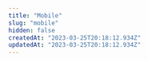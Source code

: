 ```yaml
---
title: "Mobile"
slug: "mobile"
hidden: false
createdAt: "2023-03-25T20:18:12.934Z"
updatedAt: "2023-03-25T20:18:12.934Z"
---
```


